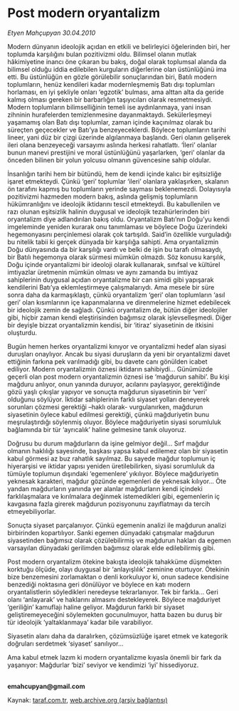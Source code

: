 # Post modern oryantalizm

*Etyen Mahçupyan 30.04.2010*

<div class="yazi"><p>Modern dünyanın ideolojik açıdan en etkili ve belirleyici öğelerinden biri, her toplumda karşılığını bulan pozitivizmi oldu. Bilimsel olanın mutlak hâkimiyetine inancı öne çıkaran bu bakış, doğal olarak toplumsal alanda da bilimsel olduğu iddia edilebilen kurguların diğerlerine olan üstünlüğünü ima etti. Bu üstünlüğün en gözle görülebilir sonuçlarından biri, Batılı modern toplumların, henüz kendileri kadar modernleşmemiş Batı dışı toplumları horlaması, en iyi şekliyle onları ‘egzotik’ bulması, ama alttan alta da geride kalmış olması gereken bir barbarlığın taşıyıcıları olarak resmetmesiydi. Modern toplumların bilimselliğinin temeli ise aydınlanmaya, yani insan zihninin hurafelerden temizlenmesine dayanmaktaydı. Sekülerleşmeyi yaşamamış olan Batı dışı toplumlar, zaman içinde kaçınılmaz olarak bu süreçten geçecekler ve Batı’ya benzeyeceklerdi. Böylece toplumların tarihi lineer, yani düz bir çizgi üzerinde algılanmaya başlandı. Geri olanın gelişerek ileri olana benzeyeceği varsayımı aslında herkesi rahatlattı. ‘İleri’ olanlar bunun manevi prestijini ve moral üstünlüğünü yaşarlarken, ‘geri’ olanlar da önceden bilinen bir yolun yolcusu olmanın güvencesine sahip oldular.</p>
<p>İnsanlığın tarihi hem bir bütündü, hem de kendi içinde kalıcı bir eşitsizliğe işaret etmekteydi. Çünkü ‘geri’ toplumlar ‘ileri’ olanlara yaklaşırken, skalanın ön tarafını kapmış bu toplumların yerinde sayması beklenemezdi. Dolayısıyla pozitivizmi hazmeden modern bakış, aslında gelişmiş toplumların hükümranlığını ve ideolojik iktidarını tescil etmekteydi. Bu kabullenilen ve razı olunan eşitsizlik halinin duygusal ve ideolojik tezahürlerinden biri oryantalizm diye adlandırılan bakış oldu. Oryantalizm Batı’nın Doğu’yu kendi imgeleminde yeniden kurarak onu tanımlaması ve böylece Doğu üzerindeki hegemonyasını perçinlemesi olarak çok tartışıldı. Said’in özellikle vurguladığı bu nitelik tabii ki gerçek dünyada bir karşılığa sahipti. Ama oryantalizmin Doğu dünyasında da bir karşılığı vardı ve belki de işin bu tarafı olmasaydı, bir Batılı hegemonya olarak sürmesi mümkün olmazdı. Söz konusu karşılık, Doğu içinde oryantalizmi bir ideoloji olarak kullanarak, sınıfsal ve kültürel imtiyazlar üretmenin mümkün olması ve aynı zamanda bu imtiyaz sahiplerinin duygusal açıdan oryantalizme bir can simidi gibi yapışarak kendilerini Batı’ya eklemleştirmeye çalışmalarıydı. Ama mesele bir süre sonra daha da karmaşıklaştı, çünkü oryantalizm ‘geri’ olan toplumların ‘asıl geri’ olan kısımlarının içe kapanmalarına ve direnmelerine hizmet edebilecek bir ideolojik zemin de sağladı. Çünkü oryantalizm de, bütün diğer ideolojiler gibi, hiçbir zaman kendi eleştirisinden bağımsız olarak işlevselleşmedi. Diğer bir deyişle bizzat oryantalizmin kendisi, bir ‘itiraz’ siyasetinin de itkisini oluşturdu.</p>
<p>Bugün hemen herkes oryantalizmi kınıyor ve oryantalizmi hedef alan siyasi duruşları onaylıyor. Ancak bu siyasi duruşların da yeni bir oryantalizmi davet ettiğinin farkına pek varılmadığı gibi, bu davete canı gönülden icabet ediliyor. Modern oryantalizmin öznesi iktidarın sahibiydi... Günümüzde geçerli olan post modern oryantalizmin öznesi ise ‘mağdurun sahibi’. Bu kişi mağduru anlıyor, onun yanında duruyor, acılarını paylaşıyor, gerektiğinde gözü yaşlı çıkışlar yapıyor ve sonuçta mağdurun siyasetinin bir ‘veri’ olduğunu söylüyor. İktidar sahiplerinin farklı siyaset yolları deneyerek sorunları çözmesi gerektiği –haklı olarak- vurgulanırken, mağdurun siyasetinin öylece kabul edilmesi gerektiği, çünkü mağduriyetin bunu meşrulaştırdığı söylenmiş oluyor. Böylece mağduriyetin siyasi sorumluluk bağlamında bir tür ‘ayrıcalık’ haline gelmesine tanık oluyoruz. </p>
<p>Doğrusu bu durum mağdurların da işine gelmiyor değil... Sırf mağdur olmanın haklılığı sayesinde, başkası yapsa kabul edilemez olan bir siyasetin kabul görmesi az buz rahatlık sayılmaz. Bu sayede mağdur toplumun iç hiyerarşisi ve iktidar yapısı yeniden üretilebilirken, siyasi sorumluluk da tümüyle toplumun dışındaki ‘egemenlere’ yıkılıyor. Böylece mağduriyetin yeknesak karakteri, mağdur gözünde egemenleri de yeknesak kılıyor... Öte yandan mağdurların yanında yer alanlar mağdurların kendi içindeki farklılaşmalara ve kırılmalara değinmek istemedikleri gibi, egemenlerin iç kavgasına fazla girerek mağdurun pozisyonunu zayıflatmayı da tercih etmeyebiliyorlar.</p>
<p>Sonuçta siyaset parçalanıyor. Çünkü egemenin analizi ile mağdurun analizi birbirinden kopartılıyor. Sanki egemen dünyadaki çatışmalar mağdurun siyasetinden bağımsız olarak çözülebilirmiş ve mağdurun hakları da egemen varsayılan dünyadaki gerilimden bağımsız olarak elde edilebilirmiş gibi. </p>
<p>Post modern oryantalizm ötekine bakışta ideolojik tahakküme düşmekten korktuğu ölçüde, olayı duygusal bir ‘anlayışlılık’ zeminine oturtuyor. Ötekinin bize benzemesini zorlamaktan o denli korkuluyor ki, onun sadece kendisine benzediği noktasına geri dönülüyor ve böylece en katı modern oryantalistlerin söyledikleri neredeyse tekrarlanıyor. Tek bir farkla... Geri olanı ‘anlayarak’ ve haklarını almasını destekleyerek. Böylece mağduriyet ‘geriliğin’ kamuflajı haline geliyor. Mağdurun farklı bir siyaset geliştiremeyeceğini söylemekten gocunulmuyor, hatta bazen bu duruş bir tür ideolojik ‘yaltaklanmaya’ kadar bile varabiliyor. </p>
<p>Siyasetin alanı daha da daralırken, çözümsüzlüğe işaret etmek ve kategorik doğruları serdetmek ‘siyaset’ sanılıyor... </p>
<p>Ama kabul etmek lazım ki modern oryantalizme kıyasla önemli bir fark da yaşanıyor: Mağdurlar ‘bizi’ seviyor ve kendimizi ‘iyi’ hissediyoruz.</p>
<p><b><br/>emahcupyan@gmail.com</b></p></div>

Kaynak: [taraf.com.tr](http://www.taraf.com.tr:80/makale/11099.htm), [web.archive.org (arşiv bağlantısı)](http://web.archive.org/web/20100502031401/http://www.taraf.com.tr:80/makale/11099.htm)
